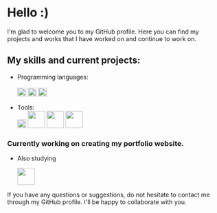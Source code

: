 
<!--
**lyahorskiy/lyahorskiy** is a ✨ _special_ ✨ repository because its `README.md` (this file) appears on your GitHub profile.

Here are some ideas to get you started:

- 🔭 I’m currently working on ...
- 🌱 I’m currently learning ...
- 👯 I’m looking to collaborate on ...
- 🤔 I’m looking for help with ...
- 💬 Ask me about ...
- 📫 How to reach me: ...
- 😄 Pronouns: ...
- ⚡ Fun fact: ...
-->

# Hello :)
 I'm glad to welcome you to my GitHub profile. Here you can find my projects and works that I have worked on and continue to work on. 


 ## My skills and current projects:
* Programming languages:<br><br>
<img width="20" src="https://cdn-icons-png.flaticon.com/128/5968/5968292.png"></img>
<img width="20" src="https://cdn-icons-png.flaticon.com/128/5968/5968267.png"></img>
<img width="20" src="https://cdn-icons-png.flaticon.com/128/5968/5968242.png"></img>

* Tools:<br>
<img width="20" src="https://git-scm.com/images/logos/downloads/Git-Icon-1788C.png"></img>
<img width="40" src="https://lesscss.org/public/img/less_logo.png"></img>
<img width="40" src="https://static.tildacdn.com/tild3238-6539-4334-b336-303633366265/1_IGn5E-1wp5mQ2DHoev.png"></img>
<img width="40" src="https://raw.githubusercontent.com/webpack-contrib/awesome-webpack/master/media/awesome_webpack_branding.png"></img>

### Currently working on creating my portfolio website.


* Also studying 

  <img width="40" src="https://wpintegrate.com/wp-content/uploads/2017/07/react-logo.png"></img>

If you have any questions or suggestions, do not hesitate to contact me through my GitHub profile. I'll be happy to collaborate with you.
